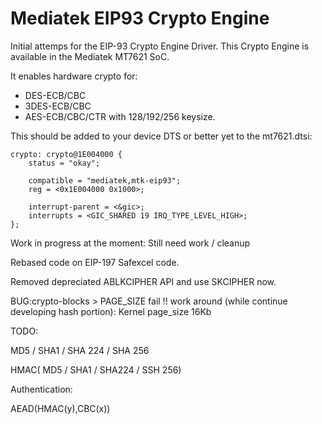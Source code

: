 # Mediatek EIP93 Crypto Engine

Initial attemps for the EIP-93 Crypto Engine Driver. This Crypto Engine is 
available in the Mediatek MT7621 SoC.

It enables hardware crypto for:
* DES-ECB/CBC
* 3DES-ECB/CBC
* AES-ECB/CBC/CTR with 128/192/256 keysize.

This should be added to your device DTS or better yet to the mt7621.dtsi:

	crypto: crypto@1E004000 {
		status = "okay";

		compatible = "mediatek,mtk-eip93";
		reg = <0x1E004000 0x1000>;

		interrupt-parent = <&gic>;
		interrupts = <GIC_SHARED 19 IRQ_TYPE_LEVEL_HIGH>;
	};

Work in progress at the moment: Still need work / cleanup

Rebased code on EIP-197 Safexcel code.

Removed depreciated ABLKCIPHER API and use SKCIPHER now.

BUG:crypto-blocks > PAGE_SIZE fail !!
	work around (while continue developing hash portion):
	Kernel page_size 16Kb

TODO:

MD5 / SHA1 / SHA 224 / SHA 256

HMAC( MD5 / SHA1 / SHA224 / SSH 256)

Authentication:

AEAD(HMAC(y),CBC(x))

